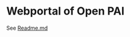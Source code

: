 # Webportal of Open PAI

See [Readme.md](https://github.com/microsoft/pai/blob/master/src/webportal/README.md)
